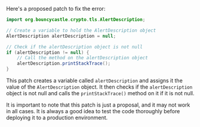 Here's a proposed patch to fix the error:
```java
import org.bouncycastle.crypto.tls.AlertDescription;

// Create a variable to hold the AlertDescription object
AlertDescription alertDescription = null;

// Check if the alertDescription object is not null
if (alertDescription != null) {
    // Call the method on the alertDescription object
    alertDescription.printStackTrace();
}
```
This patch creates a variable called `alertDescription` and assigns it the value of the `AlertDescription` object. It then checks if the `alertDescription` object is not null and calls the `printStackTrace()` method on it if it is not null.

It is important to note that this patch is just a proposal, and it may not work in all cases. It is always a good idea to test the code thoroughly before deploying it to a production environment.